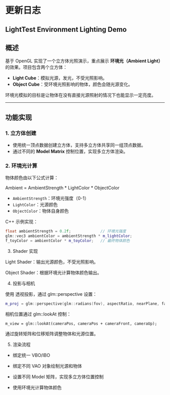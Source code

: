 # 更新日志

## LightTest Environment Lighting Demo

## 概述
基于 OpenGL 实现了一个立方体光照演示，重点展示 **环境光（Ambient Light）** 的效果。项目包含两个立方体：

- **Light Cube**：模拟光源，发光，不受光照影响。
- **Object Cube**：受环境光照影响的物体，颜色会随光源变化。

环境光模拟的目标是让物体在没有直接光源照射的情况下也能显示一定亮度。

---

## 功能实现

### 1. 立方体创建
- 使用统一顶点数据创建立方体，支持多立方体共享同一组顶点数据。  
- 通过不同的 **Model Matrix** 控制位置，实现多立方体渲染。

### 2. 环境光计算
物体颜色由以下公式计算：

Ambient = AmbientStrength * LightColor * ObjectColor


- `AmbientStrength`：环境光强度（0-1）  
- `LightColor`：光源颜色  
- `ObjectColor`：物体自身颜色  

C++ 示例实现：

```cpp
float ambientStrength = 0.2f;             // 环境光强度
glm::vec3 ambientColor = ambientStrength * m_lightColor;
f_toyColor = ambientColor * m_toyColor;   // 最终物体颜色
```
3. Shader 实现

Light Shader：输出光源颜色，不受光照影响。

Object Shader：根据环境光计算物体颜色输出。

4. 投影与相机

使用 透视投影，通过 glm::perspective 设置：

```cpp
m_proj = glm::perspective(glm::radians(fov), aspectRatio, nearPlane, farPlane);
```
相机位置通过 glm::lookAt 控制：
```
m_view = glm::lookAt(cameraPos, cameraPos + cameraFront, cameraUp);
```
通过旋转矩阵和位移矩阵调整物体和光源位置。

5. 渲染流程

- 绑定统一 VBO/IBO

- 绑定不同 VAO 对象绘制光源和物体

- 设置不同 Model 矩阵，实现多立方体位置控制

- 使用环境光计算物体颜色
